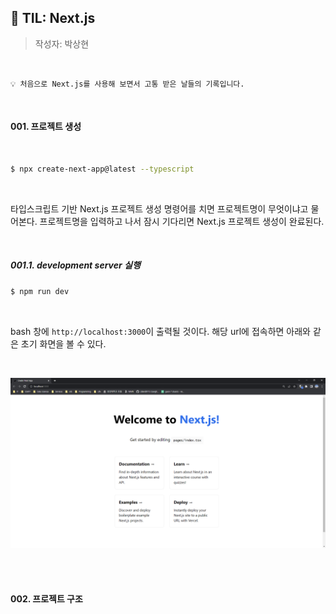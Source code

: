 ## 🌱 TIL: Next.js

> 작성자: 박상현

<br>

```
💡 처음으로 Next.js를 사용해 보면서 고통 받은 날들의 기록입니다.
```

<br>

#### 001. 프로젝트 생성

<br>

```bash
$ npx create-next-app@latest --typescript
```

<br>

타입스크립트 기반 Next.js 프로젝트 생성 명령어를 치면 프로젝트명이 무엇이냐고 물어본다. 프로젝트명을 입력하고 나서 잠시 기다리면 Next.js 프로젝트 생성이 완료된다.

<br>

##### 001.1. development server 실행

```bash
$ npm run dev
```

<br>

bash 창에 `http://localhost:3000`이 출력될 것이다. 해당 url에 접속하면 아래와 같은 초기 화면을 볼 수 있다.

<br>

![image-20220427231213679](README.assets/image-20220427231213679.png)

<br>

<br>

#### 002. 프로젝트 구조

<br>

